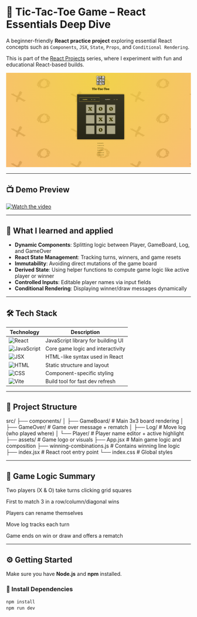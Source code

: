 # 🎯 Tic-Tac-Toe Game – React Essentials Deep Dive

A beginner-friendly **React practice project** exploring essential React concepts such as `Components`, `JSX`, `State`, `Props`, and `Conditional Rendering`.

This is part of the [React Projects](https://github.com/al-badarin/React-Projects) series, where I experiment with fun and educational React-based builds.

![Tic Tac Toe Preview](./preview.png)

---

## 📺 Demo Preview

[![Watch the video](https://img.shields.io/badge/▶️-Click%20to%20Watch%20Demo-purple?style=for-the-badge&logo=youtube)](https://youtu.be/wKuFAqIzt3g)

---

## 🧠 What I learned and applied

- **Dynamic Components**: Splitting logic between Player, GameBoard, Log, and GameOver
- **React State Management**: Tracking turns, winners, and game resets
- **Immutability**: Avoiding direct mutations of the game board
- **Derived State**: Using helper functions to compute game logic like active player or winner
- **Controlled Inputs**: Editable player names via input fields
- **Conditional Rendering**: Displaying winner/draw messages dynamically

---

## 🛠 Tech Stack

| Technology                                                                        | Description                        |
| --------------------------------------------------------------------------------- | ---------------------------------- |
| ![React](https://img.shields.io/badge/React-2025-blue?logo=react)                 | JavaScript library for building UI |
| ![JavaScript](https://img.shields.io/badge/JavaScript-ES6-yellow?logo=javascript) | Core game logic and interactivity  |
| ![JSX](https://img.shields.io/badge/JSX-HTML--in--JS-blueviolet?logo=html5)       | HTML-like syntax used in React     |
| ![HTML](https://img.shields.io/badge/HTML-Markup-orange?logo=html5)               | Static structure and layout        |
| ![CSS](https://img.shields.io/badge/CSS-Modules-blue?logo=css3)                   | Component-specific styling         |
| ![Vite](https://img.shields.io/badge/Vite-Bundler-646cff?logo=vite)               | Build tool for fast dev refresh    |

---

## 📁 Project Structure

src/
├── components/
│ ├── GameBoard/ # Main 3x3 board rendering
│ ├── GameOver/ # Game over message + rematch
│ ├── Log/ # Move log (who played where)
│ └── Player/ # Player name editor + active highlight
├── assets/ # Game logo or visuals
├── App.jsx # Main game logic and composition
├── winning-combinations.js # Contains winning line logic
├── index.jsx # React root entry point
└── index.css # Global styles

---

## 🧩 Game Logic Summary

Two players (X & O) take turns clicking grid squares

First to match 3 in a row/column/diagonal wins

Players can rename themselves

Move log tracks each turn

Game ends on win or draw and offers a rematch

---

## ⚙️ Getting Started

Make sure you have **Node.js** and **npm** installed.

### 🧪 Install Dependencies

```bash
npm install
npm run dev
